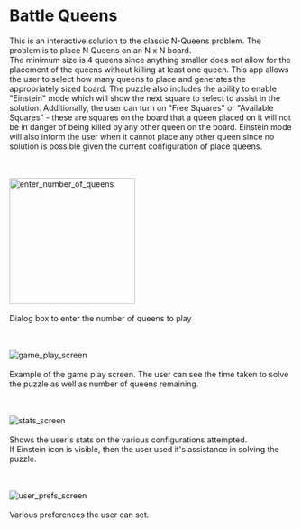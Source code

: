 <H1>Battle Queens</H1>

This is an interactive solution to the classic N-Queens problem.  The problem is to place N Queens on an N x N board.  
The minimum size is 4 queens since anything smaller does not allow for the placement of the queens without killing at least one queen.
This app allows the user to select how many queens to place and generates the appropriately sized board.  The puzzle also includes
the ability to enable "Einstein" mode which will show the next square to select to assist in the solution.  Additionally, the user
can turn on "Free Squares" or "Available Squares" - these are squares on the board that a queen placed on it will not be in danger
of being killed by any other queen on the board.  Einstein mode will also inform the user when it cannot place any other queen since
no solution is possible given the current configuration of place queens.

</br>
</br>
<img width="223" alt="enter_number_of_queens" src="https://github.com/user-attachments/assets/4845d07e-eea2-4574-8ef7-e60ecaf35d27" />
</br>
</br>
Dialog box to enter the number of queens to play
</br>
</br>
</br>

![game_play_screen](https://github.com/user-attachments/assets/ca84a2d0-b9f2-4bc5-990d-e3b4b493a9e3)
</br>
</br>
Example of the game play screen.  The user can 
see the time taken to solve the puzzle as well as 
number of queens remaining.
</br>
</br>
</br>

![stats_screen](https://github.com/user-attachments/assets/f8d18796-a5ff-443a-98fe-40d0d7445bbc)
</br>
</br>
Shows the user's stats on the various configurations attempted.  
If Einstein icon is visible, then the user used it's assistance
in solving the puzzle.
</br>
</br>
</br>


![user_prefs_screen](https://github.com/user-attachments/assets/26ec7a15-55a7-4544-92dd-016b7779522e)
</br>
</br>
Various preferences the user can set.
</br>
</br>
</br>
